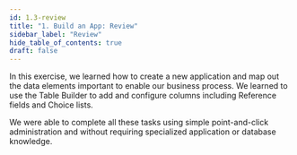 ```yaml
---
id: 1.3-review
title: "1. Build an App: Review"
sidebar_label: "Review"
hide_table_of_contents: true
draft: false
---
```


In this exercise, we learned how to create a new application and map out the data elements important to enable our business process. We learned to use the Table Builder to add and configure columns including Reference fields and Choice lists. 

We were able to complete all these tasks using simple point-and-click administration and without requiring specialized application or database knowledge.
